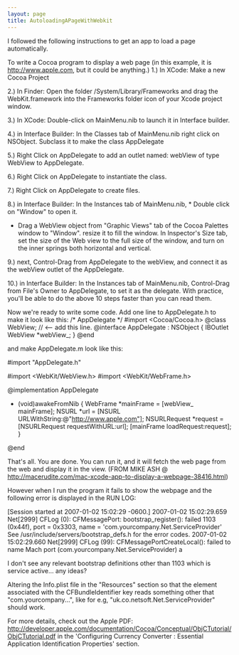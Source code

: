 ```yaml
---
layout: page
title: AutoloadingAPageWithWebkit
---
```


I followed the following instructions to get an app to load a page automatically.

To write a Cocoa program to display a web page (in this example, it is http://www.apple.com, but it could be anything.)
1.) In XCode: Make a new Cocoa Project

2.) In Finder: Open the folder /System/Library/Frameworks and drag the WebKit.framework into the Frameworks folder icon of your Xcode project window.

3.) In XCode: Double-click on MainMenu.nib to launch it in Interface builder.

4.) in Interface Builder: In the Classes tab of MainMenu.nib right click on NSObject. Subclass it to make the class AppDelegate

5.) Right Click on AppDelegate to add an outlet named: webView of type WebView to AppDelegate.

6.) Right Click on AppDelegate to instantiate the class.

7.) Right Click on AppDelegate to create files.

8.) in Interface Builder: In the Instances tab of MainMenu.nib, * Double click on "Window" to open it.
* Drag a WebView object from "Graphic Views" tab of the Cocoa Palettes window to "Window". resize it to fill the window. In Inspector's Size tab, set the size of the Web view to the full size of the window, and turn on the inner springs both horizontal and vertical.

9.) next, Control-Drag from AppDelegate to the webView, and connect it as the webView outlet of the AppDelegate.

10.) in Interface Builder: In the Instances tab of MainMenu.nib, Control-Drag from File's Owner to AppDelegate, to set it as the delegate.
With practice, you'll be able to do the above 10 steps faster than you can read them.

Now we're ready to write some code. Add one line to AppDelegate.h to make it look like this:
    /* AppDelegate */
#import <Cocoa/Cocoa.h>
@class WebView; // <-- add this line.
@interface AppDelegate : NSObject {
IBOutlet WebView *webView_;
}
@end

and make AppDelegate.m look like this:
    
#import "AppDelegate.h"

#import <WebKit/WebView.h>
#import <WebKit/WebFrame.h>

@implementation AppDelegate
- (void)awakeFromNib {
WebFrame *mainFrame = [webView_ mainFrame];
NSURL *url = [NSURL URLWithString:@"http://www.apple.com"]; 
NSURLRequest *request = [NSURLRequest requestWithURL:url]; 
[mainFrame loadRequest:request];
}

@end


That's all. You are done. You can run it, and it will fetch the web page from the web and display it in the view.
  (FROM MIKE ASH @ http://macerudite.com/mac-xcode-app-to-display-a-webpage-38416.html)

However when I run the program it fails to show the webpage and the following error is displayed in the RUN LOG:

    
[Session started at 2007-01-02 15:02:29 -0600.]
2007-01-02 15:02:29.659 Net[2999] CFLog (0): CFMessagePort: bootstrap_register(): failed 1103 (0x44f), port = 0x3303, name = 'com.yourcompany.Net.ServiceProvider'
See /usr/include/servers/bootstrap_defs.h for the error codes.
2007-01-02 15:02:29.660 Net[2999] CFLog (99): CFMessagePortCreateLocal(): failed to name Mach port (com.yourcompany.Net.ServiceProvider)
a



I don't see any relevant bootstrap definitions other than 1103 which is service active... any ideas?

Altering the Info.plist file in the "Resources" section so that the element associated with the CFBundleIdentifier key reads something other that "com.yourcompany...", like for e.g, "uk.co.netsoft.Net.ServiceProvider" should work.

For more details, check out the Apple PDF:
http://developer.apple.com/documentation/Cocoa/Conceptual/ObjCTutorial/ObjCTutorial.pdf
in the 'Configuring Currency Converter : Essential Application Identification Properties' section.

